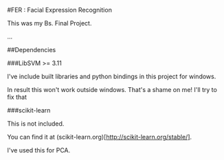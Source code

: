 #FER : Facial Expression Recognition

This was my Bs. Final Project.

...

##Dependencies

###LibSVM >= 3.11

I've include built libraries and python bindings in this project for windows.

In result this won't work outside windows. That's a shame on me! I'll try to fix that

###scikit-learn

This is not included.

You can find it at (scikit-learn.org)[http://scikit-learn.org/stable/].

I've used this for PCA.
